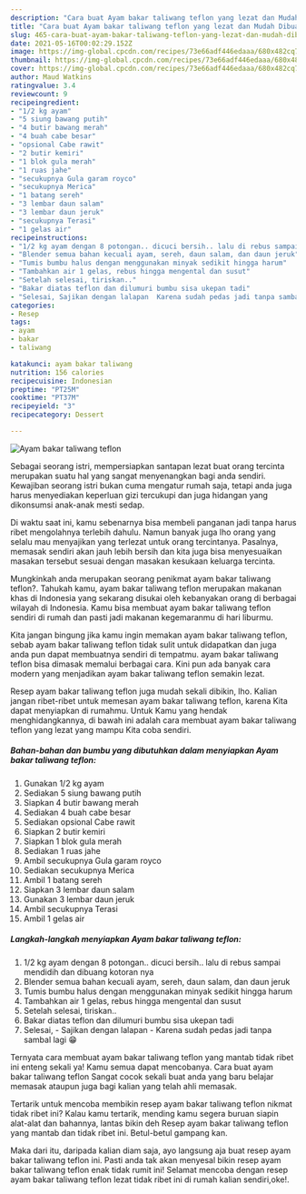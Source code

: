 ```yaml
---
description: "Cara buat Ayam bakar taliwang teflon yang lezat dan Mudah Dibuat"
title: "Cara buat Ayam bakar taliwang teflon yang lezat dan Mudah Dibuat"
slug: 465-cara-buat-ayam-bakar-taliwang-teflon-yang-lezat-dan-mudah-dibuat
date: 2021-05-16T00:02:29.152Z
image: https://img-global.cpcdn.com/recipes/73e66adf446edaaa/680x482cq70/ayam-bakar-taliwang-teflon-foto-resep-utama.jpg
thumbnail: https://img-global.cpcdn.com/recipes/73e66adf446edaaa/680x482cq70/ayam-bakar-taliwang-teflon-foto-resep-utama.jpg
cover: https://img-global.cpcdn.com/recipes/73e66adf446edaaa/680x482cq70/ayam-bakar-taliwang-teflon-foto-resep-utama.jpg
author: Maud Watkins
ratingvalue: 3.4
reviewcount: 9
recipeingredient:
- "1/2 kg ayam"
- "5 siung bawang putih"
- "4 butir bawang merah"
- "4 buah cabe besar"
- "opsional Cabe rawit"
- "2 butir kemiri"
- "1 blok gula merah"
- "1 ruas jahe"
- "secukupnya Gula garam royco"
- "secukupnya Merica"
- "1 batang sereh"
- "3 lembar daun salam"
- "3 lembar daun jeruk"
- "secukupnya Terasi"
- "1 gelas air"
recipeinstructions:
- "1/2 kg ayam dengan 8 potongan.. dicuci bersih.. lalu di rebus sampai mendidih dan dibuang kotoran nya"
- "Blender semua bahan kecuali ayam, sereh, daun salam, dan daun jeruk"
- "Tumis bumbu halus dengan menggunakan minyak sedikit hingga harum"
- "Tambahkan air 1 gelas, rebus hingga mengental dan susut"
- "Setelah selesai, tiriskan.."
- "Bakar diatas teflon dan dilumuri bumbu sisa ukepan tadi"
- "Selesai, Sajikan dengan lalapan  Karena sudah pedas jadi tanpa sambal lagi 😁"
categories:
- Resep
tags:
- ayam
- bakar
- taliwang

katakunci: ayam bakar taliwang 
nutrition: 156 calories
recipecuisine: Indonesian
preptime: "PT25M"
cooktime: "PT37M"
recipeyield: "3"
recipecategory: Dessert

---
```



![Ayam bakar taliwang teflon](https://img-global.cpcdn.com/recipes/73e66adf446edaaa/680x482cq70/ayam-bakar-taliwang-teflon-foto-resep-utama.jpg)

Sebagai seorang istri, mempersiapkan santapan lezat buat orang tercinta merupakan suatu hal yang sangat menyenangkan bagi anda sendiri. Kewajiban seorang istri bukan cuma mengatur rumah saja, tetapi anda juga harus menyediakan keperluan gizi tercukupi dan juga hidangan yang dikonsumsi anak-anak mesti sedap.

Di waktu  saat ini, kamu sebenarnya bisa membeli panganan jadi tanpa harus ribet mengolahnya terlebih dahulu. Namun banyak juga lho orang yang selalu mau menyajikan yang terlezat untuk orang tercintanya. Pasalnya, memasak sendiri akan jauh lebih bersih dan kita juga bisa menyesuaikan masakan tersebut sesuai dengan masakan kesukaan keluarga tercinta. 



Mungkinkah anda merupakan seorang penikmat ayam bakar taliwang teflon?. Tahukah kamu, ayam bakar taliwang teflon merupakan makanan khas di Indonesia yang sekarang disukai oleh kebanyakan orang di berbagai wilayah di Indonesia. Kamu bisa membuat ayam bakar taliwang teflon sendiri di rumah dan pasti jadi makanan kegemaranmu di hari liburmu.

Kita jangan bingung jika kamu ingin memakan ayam bakar taliwang teflon, sebab ayam bakar taliwang teflon tidak sulit untuk didapatkan dan juga anda pun dapat membuatnya sendiri di tempatmu. ayam bakar taliwang teflon bisa dimasak memalui berbagai cara. Kini pun ada banyak cara modern yang menjadikan ayam bakar taliwang teflon semakin lezat.

Resep ayam bakar taliwang teflon juga mudah sekali dibikin, lho. Kalian jangan ribet-ribet untuk memesan ayam bakar taliwang teflon, karena Kita dapat menyiapkan di rumahmu. Untuk Kamu yang hendak menghidangkannya, di bawah ini adalah cara membuat ayam bakar taliwang teflon yang lezat yang mampu Kita coba sendiri.

<!--inarticleads1-->

##### Bahan-bahan dan bumbu yang dibutuhkan dalam menyiapkan Ayam bakar taliwang teflon:

1. Gunakan 1/2 kg ayam
1. Sediakan 5 siung bawang putih
1. Siapkan 4 butir bawang merah
1. Sediakan 4 buah cabe besar
1. Sediakan opsional Cabe rawit
1. Siapkan 2 butir kemiri
1. Siapkan 1 blok gula merah
1. Sediakan 1 ruas jahe
1. Ambil secukupnya Gula garam royco
1. Sediakan secukupnya Merica
1. Ambil 1 batang sereh
1. Siapkan 3 lembar daun salam
1. Gunakan 3 lembar daun jeruk
1. Ambil secukupnya Terasi
1. Ambil 1 gelas air




<!--inarticleads2-->

##### Langkah-langkah menyiapkan Ayam bakar taliwang teflon:

1. 1/2 kg ayam dengan 8 potongan.. dicuci bersih.. lalu di rebus sampai mendidih dan dibuang kotoran nya
1. Blender semua bahan kecuali ayam, sereh, daun salam, dan daun jeruk
1. Tumis bumbu halus dengan menggunakan minyak sedikit hingga harum
1. Tambahkan air 1 gelas, rebus hingga mengental dan susut
1. Setelah selesai, tiriskan..
1. Bakar diatas teflon dan dilumuri bumbu sisa ukepan tadi
1. Selesai, - Sajikan dengan lalapan  - Karena sudah pedas jadi tanpa sambal lagi 😁




Ternyata cara membuat ayam bakar taliwang teflon yang mantab tidak ribet ini enteng sekali ya! Kamu semua dapat mencobanya. Cara buat ayam bakar taliwang teflon Sangat cocok sekali buat anda yang baru belajar memasak ataupun juga bagi kalian yang telah ahli memasak.

Tertarik untuk mencoba membikin resep ayam bakar taliwang teflon nikmat tidak ribet ini? Kalau kamu tertarik, mending kamu segera buruan siapin alat-alat dan bahannya, lantas bikin deh Resep ayam bakar taliwang teflon yang mantab dan tidak ribet ini. Betul-betul gampang kan. 

Maka dari itu, daripada kalian diam saja, ayo langsung aja buat resep ayam bakar taliwang teflon ini. Pasti anda tak akan menyesal bikin resep ayam bakar taliwang teflon enak tidak rumit ini! Selamat mencoba dengan resep ayam bakar taliwang teflon lezat tidak ribet ini di rumah kalian sendiri,oke!.

